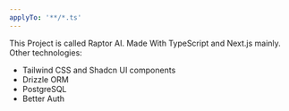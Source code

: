 ```yaml
---
applyTo: '**/*.ts'
---
```


This Project is called Raptor AI.
Made With TypeScript and Next.js mainly.
Other technologies:
- Tailwind CSS and Shadcn UI components
- Drizzle ORM
- PostgreSQL
- Better Auth